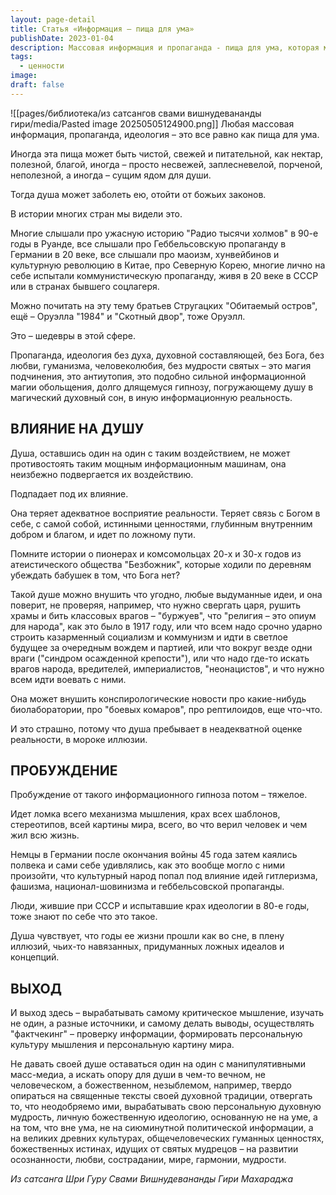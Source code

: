 ```yaml
---
layout: page-detail
title: Статья «Информация – пища для ума»
publishDate: 2023-01-04
description: Массовая информация и пропаганда - пища для ума, которая может быть как полезной, так и ядовитой для души, уводя от истинных ценностей и Бога. Под влиянием идеологий душа теряет связь с реальностью и попадает в иллюзию, а пробуждение от этого тяжело и болезненно. Выход - развивать критическое мышление, опираться на вечные духовные истины, формировать личную мудрость и культуру мышления, основанную на любви, сострадании и божественных ценностях.
tags:
  - ценности
image: 
draft: false
---
```

![[pages/библиотека/из сатсангов свами вишнудевананды гири/media/Pasted image 20250505124900.png]]
 Любая массовая информация, пропаганда, идеология – это все равно как пища для ума.

 Иногда эта пища может быть чистой, свежей и питательной, как нектар, полезной, благой, иногда – просто несвежей, заплесневелой, порченой, неполезной, а иногда – сущим ядом для души.

 Тогда душа может заболеть ею, отойти от божьих законов.

 В истории многих стран мы видели это.

 Многие слышали про ужасную историю "Радио тысячи холмов" в 90-е годы в Руанде, все слышали про Геббельсовскую пропаганду в Германии в 20 веке, все слышали про маоизм, хунвейбинов и культурную революцию в Китае, про Северную Корею, многие лично на себе испытали коммунистическую пропаганду, живя в 20 веке в СССР или в странах бывшего соцлагеря. 

 Можно почитать на эту тему братьев Стругацких "Обитаемый остров", ещё – Оруэлла "1984" и "Скотный двор", тоже Оруэлл.

 Это – шедевры в этой сфере.

 Пропаганда, идеология без духа, духовной составляющей, без Бога, без любви, гуманизма, человеколюбия, без мудрости святых – это магия подчинения, это антиутопия, это подобно сильной информационной магии обольщения, долго длящемуся гипнозу, погружающему душу в магический духовный сон, в иную информационную реальность.

## ВЛИЯНИЕ НА ДУШУ 

 Душа, оставшись один на один с таким воздействием, не может противостоять таким мощным информационным машинам, она неизбежно подвергается их воздействию.

 Подпадает под их влияние.

 Она теряет адекватное восприятие реальности. Теряет связь с Богом в себе, с самой собой, истинными ценностями, глубинным внутренним добром и благом, и идет по ложному пути.

 Помните истории о пионерах и комсомольцах 20-х и 30-х годов из атеистического общества "Безбожник", которые ходили по деревням убеждать бабушек в том, что Бога нет?

 Такой душе можно внушить что угодно, любые выдуманные идеи, и она поверит, не проверяя, например, что нужно свергать царя, рушить храмы и бить классовых врагов – "буржуев", что "религия – это опиум для народа", как это было в 1917 году, или что всем надо срочно ударно строить казарменный социализм и коммунизм и идти в светлое будущее за очередным вождем и партией, или что вокруг везде одни враги ("синдром осажденной крепости"), или что надо где-то искать врагов народа, вредителей, империалистов, "неонацистов", и что нужно всем идти воевать с ними. 

 Она может внушить конспирологические новости про какие-нибудь биолаборатории, про "боевых комаров", про рептилоидов, еще что-что. 

 И это страшно, потому что душа пребывает в неадекватной оценке реальности, в мороке иллюзии.

## ПРОБУЖДЕНИЕ 

 Пробуждение от такого информационного гипноза потом – тяжелое.

 Идет ломка всего механизма мышления, крах всех шаблонов, стереотипов, всей картины мира, всего, во что верил человек и чем жил всю жизнь.

 Немцы в Германии после окончания войны 45 года затем каялись полвека и сами себе удивлялись, как это вообще могло с ними произойти, что культурный народ попал под влияние идей гитлеризма, фашизма, национал-шовинизма и геббельсовской пропаганды.

 Люди, жившие при СССР и испытавшие крах идеологии в 80-е годы, тоже знают по себе что это такое.

 Душа чувствует, что годы ее жизни прошли как во сне, в плену иллюзий, чьих-то навязанных, придуманных ложных идеалов и концепций.

## ВЫХОД 

 И выход здесь – вырабатывать самому критическое мышление, изучать не один, а разные источники, и самому делать выводы, осуществлять "фактчекинг" – проверку информации, формировать персональную культуру мышления и персональную картину мира.

 Не давать своей душе оставаться один на один с манипулятивными масс-медиа, а искать опору для души в чем-то вечном, не человеческом, а божественном, незыблемом, например, твердо опираться на священные тексты своей духовной традиции, отвергать то, что неодобряемо ими, вырабатывать свою персональную духовную мудрость, личную божественную идеологию, основанную не на уме, а на том, что вне ума, не на сиюминутной политической информации, а на великих древних культурах, общечеловеческих гуманных ценностях, божественных истинах, идущих от святых мудрецов – на развитии осознанности, любви, сострадании, мире, гармонии, мудрости.

*Из сатсанга Шри Гуру Свами Вишнудевананды Гири Махараджа*

